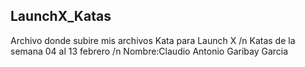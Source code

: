 ## LaunchX_Katas

Archivo donde subire mis archivos Kata para Launch X
/n Katas de la semana 04 al 13 febrero
/n Nombre:Claudio Antonio Garibay Garcia
